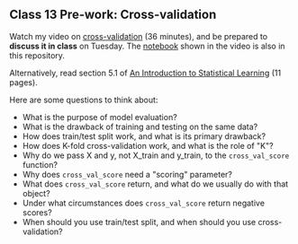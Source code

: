 ## Class 13 Pre-work: Cross-validation

Watch my video on [cross-validation](https://www.youtube.com/watch?v=6dbrR-WymjI) (36 minutes), and be prepared to **discuss it in class** on Tuesday. The [notebook](../notebooks/13_cross_validation.ipynb) shown in the video is also in this repository.

Alternatively, read section 5.1 of [An Introduction to Statistical Learning](http://www-bcf.usc.edu/~gareth/ISL/) (11 pages).

Here are some questions to think about:

- What is the purpose of model evaluation?
- What is the drawback of training and testing on the same data?
- How does train/test split work, and what is its primary drawback?
- How does K-fold cross-validation work, and what is the role of "K"?
- Why do we pass X and y, not X_train and y_train, to the `cross_val_score` function?
- Why does `cross_val_score` need a "scoring" parameter?
- What does `cross_val_score` return, and what do we usually do with that object?
- Under what circumstances does `cross_val_score` return negative scores?
- When should you use train/test split, and when should you use cross-validation?
